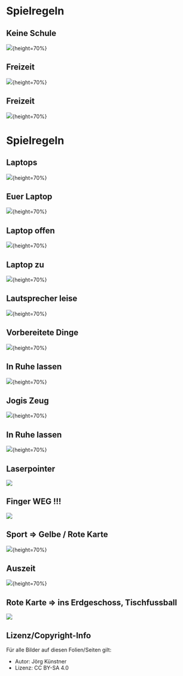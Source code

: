# Spielregeln

## Keine Schule



![](pics/gsib.jpg){height=70%}

## Freizeit

![](pics/eishockey.png){height=70%}



## Freizeit

![](pics/fussball.png){height=70%}

# Spielregeln





##  Laptops

![](pics/drei_laptops.jpg){height=70%}

## Euer Laptop

![](pics/drei_laptops_nur_eurer.jpg){height=70%}



## Laptop offen

![](pics/laptop_offen.jpg){height=70%}



## Laptop zu

![](pics/laptop_zu.jpg){height=70%}



## Lautsprecher leise

![](pics/lautsprecher_aus_leise.jpg){height=70%}

## Vorbereitete Dinge

![](pics/vorbereit_1.jpg){height=70%}

## In Ruhe lassen

![](pics/vorbereit_1_no.jpg){height=70%}

## Jogis Zeug

![](pics/jogis_zeug.jpg){height=70%}

## In Ruhe lassen

![](pics/jogis_zeug_no.jpg){height=70%}

## Laserpointer 

![](pics/laser_pointer.jpg)



## Finger WEG !!!

![](pics/laser_pointer_no.jpg)



## Sport => Gelbe / Rote Karte 

![](pics/karten.jpg){height=70%}



## Auszeit

![](pics/timeout.jpg){height=70%}



## Rote Karte => ins Erdgeschoss, Tischfussball

![](pics/rote_karte.jpg)


## Lizenz/Copyright-Info

Für alle Bilder auf diesen Folien/Seiten gilt:

* Autor: Jörg Künstner
* Lizenz: CC BY-SA 4.0

